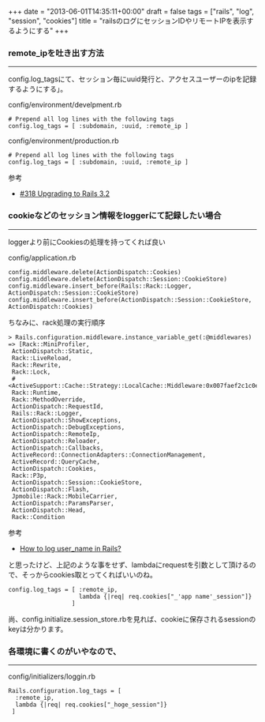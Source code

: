 +++
date = "2013-06-01T14:35:11+00:00"
draft = false
tags = ["rails", "log", "session", "cookies"]
title = "railsのログにセッションIDやリモートIPを表示するようにする"
+++

### remote_ipを吐き出す方法
***

config.log_tagsにて、セッション毎にuuid発行と、アクセスユーザーのipを記録するようにする」。

config/environment/develpment.rb

	# Prepend all log lines with the following tags
	config.log_tags = [ :subdomain, :uuid, :remote_ip ]

config/environment/production.rb

	# Prepend all log lines with the following tags
	config.log_tags = [ :subdomain, :uuid, :remote_ip ]


参考

* [#318 Upgrading to Rails 3.2](http://railscasts.com/episodes/318-upgrading-to-rails-3-2?language=ja&view=asciicast)

### cookieなどのセッション情報をloggerにて記録したい場合
***

loggerより前にCookiesの処理を持ってくれば良い

config/application.rb
 
	config.middleware.delete(ActionDispatch::Cookies)
	config.middleware.delete(ActionDispatch::Session::CookieStore)
	config.middleware.insert_before(Rails::Rack::Logger, ActionDispatch::Session::CookieStore)
	config.middleware.insert_before(ActionDispatch::Session::CookieStore, ActionDispatch::Cookies)

ちなみに、rack処理の実行順序

	> Rails.configuration.middleware.instance_variable_get(:@middlewares)
	=> [Rack::MiniProfiler,
	 ActionDispatch::Static,
	 Rack::LiveReload,
	 Rack::Rewrite,
	 Rack::Lock,
	 #<ActiveSupport::Cache::Strategy::LocalCache::Middleware:0x007faef2c1c0e8>,
	 Rack::Runtime,
	 Rack::MethodOverride,
	 ActionDispatch::RequestId,
	 Rails::Rack::Logger,
	 ActionDispatch::ShowExceptions,
	 ActionDispatch::DebugExceptions,
	 ActionDispatch::RemoteIp,
	 ActionDispatch::Reloader,
	 ActionDispatch::Callbacks,
	 ActiveRecord::ConnectionAdapters::ConnectionManagement,
	 ActiveRecord::QueryCache,
	 ActionDispatch::Cookies,
	 Rack::P3p,
	 ActionDispatch::Session::CookieStore,
	 ActionDispatch::Flash,
	 Jpmobile::Rack::MobileCarrier,
	 ActionDispatch::ParamsParser,
	 ActionDispatch::Head,
	 Rack::Condition
	 
参考

* [How to log user_name in Rails?](http://stackoverflow.com/questions/10811393/how-to-log-user-name-in-rails)


と思ったけど、上記のような事をせず、lambdaにrequestを引数として頂けるので、そっからcookies取とってくればいいのね。

	config.log_tags = [ :remote_ip,
	                    lambda {|req| req.cookies["_'app name'_session"]}
	                  ]

尚、config.initialize.session_store.rbを見れば、cookieに保存されるsessionのkeyは分かります。

### 各環境に書くのがいやなので、
***

config/initializers/loggin.rb

	Rails.configuration.log_tags = [
	  :remote_ip,
	  lambda {|req| req.cookies["_hoge_session"]}
	 ]
